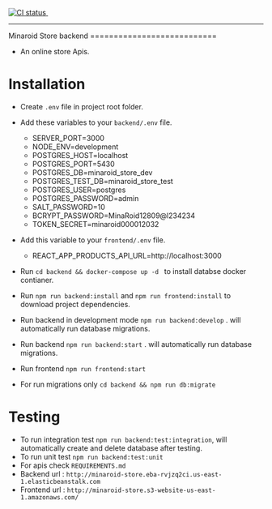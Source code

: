 <p >
  <a href="https://app.circleci.com/pipelines/github/minageorge5080/minaroid-store-nodejs?branch=master&filter=all">
    <img src="https://img.shields.io/circleci/build/github/minageorge5080/minaroid-store-nodejs/master.svg?logo=circleci&logoColor=fff&label=CircleCI" alt="CI status" />
  </a>&nbsp;
</p>

<hr>Minaroid Store backend
===========================

- An online store Apis.

Installation 
===========================
- Create ````.env```` file in project root folder.
- Add these variables to your ````backend/.env```` file.
  - SERVER_PORT=3000
  - NODE_ENV=development
  - POSTGRES_HOST=localhost
  - POSTGRES_PORT=5430
  - POSTGRES_DB=minaroid_store_dev
  - POSTGRES_TEST_DB=minaroid_store_test
  - POSTGRES_USER=postgres
  - POSTGRES_PASSWORD=admin
  - SALT_PASSWORD=10
  - BCRYPT_PASSWORD=MinaRoid12809@l234234
  - TOKEN_SECRET=minaroid000012032

- Add this variable to your ````frontend/.env```` file.
    - REACT_APP_PRODUCTS_API_URL=http://localhost:3000


- Run ````cd backend && docker-compose up -d ```` to install databse docker contianer. 
- Run ````npm run backend:install```` and ````npm run frontend:install```` to download project dependencies. 
- Run backend in development mode ````npm run backend:develop```` . will automatically run database migrations.
- Run backend  ````npm run backend:start```` .  will automatically run database migrations.
- Run frontend  ````npm run frontend:start````
- For run migrations  only  ````cd backend && npm run db:migrate```` 

Testing
===========================
- To run integration test ````npm run backend:test:integration````, will automatically create and delete database after testing.
- To run unit test ````npm run backend:test:unit````
- For apis check ````REQUIREMENTS.md````
- Backend url : ````http://minaroid-store.eba-rvjzq2ci.us-east-1.elasticbeanstalk.com````
- Frontend url : ````http://minaroid-store.s3-website-us-east-1.amazonaws.com/````



